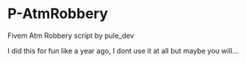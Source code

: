 # P-AtmRobbery

Fivem Atm Robbery script by pule_dev

I did this for fun like a year ago, I dont use it at all but maybe you will...
